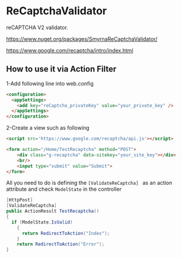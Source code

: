 # ReCaptchaValidator

reCAPTCHA V2 validator.

https://www.nuget.org/packages/SmyrnaReCaptchaValidator/

https://www.google.com/recaptcha/intro/index.html

How to use it via Action Filter
-------------------------------
1-Add following line into web.config
```html
<configuration>
  <appSettings>
    <add key="reCaptcha_privateKey" value="your_private_key" />
  </appSettings>
</configuration>
```
2-Create a view such as following
```html
<script src='https://www.google.com/recaptcha/api.js'></script>

<form action="/Home/TestRecaptcha" method="POST">
    <div class="g-recaptcha" data-sitekey="your_site_key"></div>
    <br/>
    <input type="submit" value="Submit">
</form>
```
All you need to do is defining the ```[ValidateReCaptcha] ``` as an action attribute and check ```ModelState``` in the controller
```cs
[HttpPost]
[ValidateReCaptcha]
public ActionResult TestRecaptcha()
{
  if (ModelState.IsValid)
    {
      return RedirectToAction("Index");
    }
    return RedirectToAction("Error");
}
```
